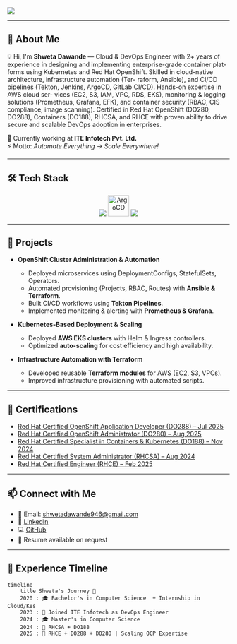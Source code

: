 <img src="https://capsule-render.vercel.app/api?type=venom&color=0:000000,50:8A2BE2,100:39FF14&height=250&section=header&text=%20Shweta%20Dawande%20&fontSize=50&fontAlignY=40&animation=fadeIn&fontColor=FFFFFF&desc=DevOps%20Engineer%20|%20OpenShift%20Engineer%20|%20Cloud%20Native%20Dev&descSize=20&descAlign=50&descAlignY=65&descColor=39FF14"/>

---

## 🌟 About Me  
💡 Hi, I'm **Shweta Dawande** — Cloud & DevOps Engineer with 2+ years of experience in designing and implementing enterprise-grade container plat-
forms using Kubernetes and Red Hat OpenShift. Skilled in cloud-native architecture, infrastructure automation (Ter-
raform, Ansible), and CI/CD pipelines (Tekton, Jenkins, ArgoCD, GitLab CI/CD). Hands-on expertise in AWS cloud ser-
vices (EC2, S3, IAM, VPC, RDS, EKS), monitoring & logging solutions (Prometheus, Grafana, EFK), and container security
(RBAC, CIS compliance, image scanning). Certified in Red Hat OpenShift (DO280, DO288), Containers (DO188), RHCSA,
and RHCE with proven ability to drive secure and scalable DevOps adoption in enterprises.

🔭 Currently working at **ITE Infotech Pvt. Ltd.**  
⚡ Motto: *Automate Everything → Scale Everywhere!*  

---

## 🛠 Tech Stack  

<p align="center">
  <img src="https://skillicons.dev/icons?i=linux,docker,kubernetes,openshift" />
  <img src="https://argo-cd.readthedocs.io/en/stable/assets/logo.png" width="48" height="48" alt="ArgoCD" />
  <img src="https://skillicons.dev/icons?i=jenkins,ansible,terraform,aws,git,grafana,prometheus&perline=6" />
</p>


---
## 📂 Projects
- **OpenShift Cluster Administration & Automation**
  - Deployed microservices using DeploymentConfigs, StatefulSets, Operators.
  - Automated provisioning (Projects, RBAC, Routes) with **Ansible & Terraform**.
  - Built CI/CD workflows using **Tekton Pipelines**.
  - Implemented monitoring & alerting with **Prometheus & Grafana**.

- **Kubernetes-Based Deployment & Scaling**
  - Deployed **AWS EKS clusters** with Helm & Ingress controllers.
  - Optimized **auto-scaling** for cost efficiency and high availability.

- **Infrastructure Automation with Terraform**
  - Developed reusable **Terraform modules** for AWS (EC2, S3, VPCs).
  - Improved infrastructure provisioning with automated scripts.

---

## 📜 Certifications
- [Red Hat Certified OpenShift Application Developer (DO288) – Jul 2025](https://www.credly.com/badges/f1371508-e019-4e52-89a9-ebd397d99ca6/public_url)
- [Red Hat Certified OpenShift Administrator (DO280) – Aug 2025](https://www.credly.com/badges/c92c6018-ca8a-429e-a2f1-35b45bac316f/public_url)
- [Red Hat Certified Specialist in Containers & Kubernetes (DO188) – Nov 2024](https://www.credly.com/badges/09c1f681-dfee-460d-972d-4fef9a6bf99b/public_url)
- [Red Hat Certified System Administrator (RHCSA) – Aug 2024](https://www.credly.com/badges/1d0fdba6-7b87-439b-9c72-fdbe45c57674/public_url)
- [Red Hat Certified Engineer (RHCE) – Feb 2025](https://www.credly.com/badges/46a5e305-4128-4825-aecb-8394bb1cfcf6/public_url)

---
## 📫 Connect with Me
- 📧 Email: shwetadawande946@gmail.com  
- 🔗 [LinkedIn](https://linkedin.com/in/shwetadawande)  
- 💻 [GitHub](https://github.com/shweta-7403)  
- 📄 Resume available on request
---

## 💼 Experience Timeline  

```mermaid
timeline
    title Shweta's Journey 🚀
    2020 : 🎓 Bachelor's in Computer Science  + Internship in Cloud/K8s
    2023 : 💼 Joined ITE Infotech as DevOps Engineer 
    2024 : 🎓 Master's in Computer Science
    2024 : 🏅 RHCSA + DO188
    2025 : 🏅 RHCE + DO288 + DO280 | Scaling OCP Expertise



